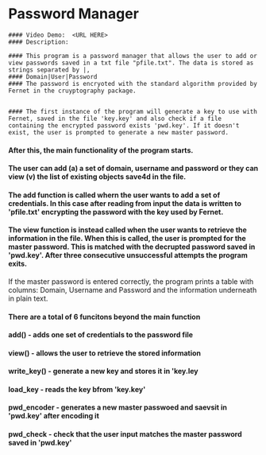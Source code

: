 # Password Manager
    #### Video Demo:  <URL HERE>
    #### Description:

    #### This program is a password manager that allows the user to add or view passwords saved in a txt file "pfile.txt". The data is stored as strings separated by |,
	#### Domain|User|Password
	#### The password is encryoted with the standard algorithm provided by Fernet in the cruyptography package.


	#### The first instance of the program will generate a key to use with Fernet, saved in the file 'key.key' and also check if a file containing the encrypted password exists 'pwd.key'. If it doesn't exist, the user is prompted to generate a new master password.

#### After this, the main functionality of the program starts.
#### The user can add (a) a set of domain, username and password or they can view (v) the list of existing objects save4d in the file.

#### The add function is called whern the user wants to add a set of credentials. In this case after reading from input the data is written to 'pfile.txt' encrypting the password with the key used by Fernet.

#### The view function is instead called when the user wants to retrieve the information in the file. When this is called, the user is prompted for the master password. This is matched with the decrupted password saved in 'pwd.key'. After three consecutive unsuccessful attempts the program exits.
If the master password is entered correctly, the program prints a table with columns: Domain, Username and Password and the information underneath in plain text.

#### There are a total of 6 funcitons beyond the main function
#### add() - adds one set of credentials to the password file
#### view() - allows the user to retrieve the stored information
#### write_key() - generate a new key and stores it in 'key.ley 
#### load_key - reads the key bfrom 'key.key'
#### pwd_encoder - generates a new master passwoed and saevsit in 'pwd.key' after encoding it
#### pwd_check - check that the user input matches the master password saved in 'pwd.key'

